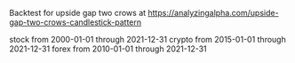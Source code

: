 Backtest for upside gap two crows at https://analyzingalpha.com/upside-gap-two-crows-candlestick-pattern

stock from 2000-01-01 through 2021-12-31
crypto from 2015-01-01 through 2021-12-31
forex from 2010-01-01 through 2021-12-31